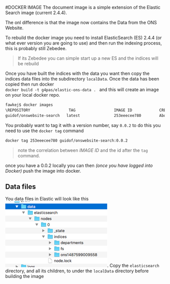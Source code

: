 #DOCKER IMAGE
The document image is a simple extension of the Elastic Search image (current 2.4.4).

The onl difference is that the image now contains the Data from the ONS Website.

To rebuild the docker image you need to install ElasticSearch (ES) 2.4.4 (or what ever version you are going to use) and then run the indexing process, this is probably still Zebedee.

>If its Zebedee you can simple start up a new ES and the indices will be rebuild


Once you have built the indices with the data you want then copy the indices data files into the subdirectory `localData`.
Once the data has been copied then run docker  
```docker build -t g4pas/elastic-ons-data . ```
and this will create an image on your local docker repo.
```bash
fawkej$ docker images
\REPOSITORY                 TAG                 IMAGE ID            CREATED             SIZE
guidof/onswebsite-search   latest               253eeecee780        About an hour ago   1.05 GB
```

You probably want to tag it with a version number, say `0.0.2` to do this you need to use the `docker tag` command
```bash
docker tag 253eeecee780 guidof/onswebsite-search:0.0.2
```
> note the correlation between _IMAGE ID_ and the id after the `tag` command.

once you have a 0.0.2 locally you can then _(once you have logged into Docker)_ push the image into docker.
## Data files
You data files in Elastic will look like this 
![Data Files with elasticsearch node name](DataFiles.png).
Copy the `elasticsearch` directory, and all its children, to under the `localData` directory before building the image